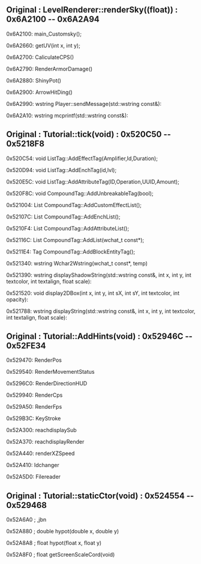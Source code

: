 ## Original : LevelRenderer::renderSky((float)) : 0x6A2100 -- 0x6A2A94

0x6A2100:
main_Customsky();

0x6A2660:
getUV(int x, int y);

0x6A2700:
CaliculateCPS()

0x6A2790:
RenderArmorDamage()

0x6A2880:
ShinyPot()

0x6A2900:
ArrowHitDing()

0x6A2990:
wstring Player::sendMessage(std::wstring const&):

0x6A2A10:
wstring mcprintf(std::wstring const&):

## Original :  Tutorial::tick(void) : 0x520C50 -- 0x5218F8
0x520C54:
void ListTag::AddEffectTag(Amplifier,Id,Duration);

0x520D94:
void ListTag::AddEnchTag(id,lvl);

0x520E5C:
void ListTag::AddAttributeTag(ID,Operation,UUID,Amount);

0x520F8C:
void CompoundTag::AddUnbreakableTag(bool);

0x521004:
List CompoundTag::AddCustomEffectList();

0x52107C:
List CompoundTag::AddEnchList();

0x5210F4:
List CompoundTag::AddAttributeList();

0x52116C:
List CompoundTag::AddList(wchat_t const*);

0x5211E4:
Tag CompoundTag::AddBlockEntityTag();

0x521340:
wstring Wchar2Wstring(wchat_t const*, temp)

0x521390:
wstring displayShadowString(std::wstring const&, int x, int y, int textcolor, int textalign, float scale):

0x521520:
void display2DBox(int x, int y, int sX, int sY, int textcolor, int opacity):

0x521788:
wstring displayString(std::wstring const&, int x, int y, int textcolor, int textalign, float scale):

## Original : Tutorial::AddHints(void) : 0x52946C -- 0x52FE34
0x529470:
RenderPos

0x529540:
RenderMovementStatus

0x5296C0:
RenderDirectionHUD

0x529940:
RenderCps

0x529A50:
RenderFps

0x529B3C:
KeyStroke

0x52A300:
reachdisplaySub

0x52A370:
reachdisplayRender

0x52A440:
renderXZSpeed

0x52A410:
Idchanger

0x52A5D0:
Filereader

## Original : Tutorial::staticCtor(void) : 0x524554 -- 0x529468


0x52A6A0 ; ,jbn

0x52A880 ; double hypot(double x, double y)

0x52A8A8 ; float hypot(float x, float y)

0x52A8F0 ; float getScreenScaleCord(void)